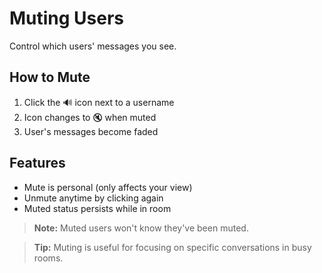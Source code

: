 # Muting Users

Control which users' messages you see.

## How to Mute
1. Click the 🔊 icon next to a username
2. Icon changes to 🔇 when muted
3. User's messages become faded

## Features
- Mute is personal (only affects your view)
- Unmute anytime by clicking again
- Muted status persists while in room

> **Note:** Muted users won't know they've been muted.

> **Tip:** Muting is useful for focusing on specific conversations in busy rooms.